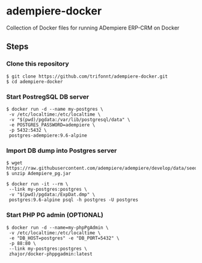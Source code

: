 # adempiere-docker

Collection of Docker files for running ADempiere ERP-CRM on Docker

## Steps

### Clone this repository
```shell
$ git clone https://github.com/trifonnt/adempiere-docker.git
$ cd adempiere-docker
```

### Start PostregSQL DB server
```shell
$ docker run -d --name my-postgres \
 -v /etc/localtime:/etc/localtime \
 -v "$(pwd)/pgdata:/var/lib/postgresql/data" \
 -e POSTGRES_PASSWORD=adempiere \
 -p 5432:5432 \
 postgres-adempiere:9.6-alpine
```

### Import DB dump into Postgres server
```shell
$ wget https://raw.githubusercontent.com/adempiere/adempiere/develop/data/seed/Adempiere_pg.jar
$ unzip Adempiere_pg.jar

$ docker run -it --rm \
 --link my-postgres:postgres \
 -v "$(pwd)/pgdata:/ExpDat.dmp" \
 postgres:9.6-alpine psql -h postgres -U postgres
```

### Start PHP PG admin (OPTIONAL)
```shell
$ docker run -d --name=my-phpPgAdmin \
 -v /etc/localtime:/etc/localtime \
 -e "DB_HOST=postgres" -e "DB_PORT=5432" \
 -p 88:80 \
 --link my-postgres:postgres \
 zhajor/docker-phppgadmin:latest
```
